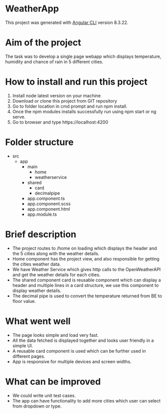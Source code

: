 # WeatherApp

This project was generated with [Angular CLI](https://github.com/angular/angular-cli) version 8.3.22.

# Aim of the project

The task was to develop a single page webapp which displays temperature, humidity and chance of rain in 5 different cities.

# How to install and run this project

1.  Install node latest version on your machine
2.  Download or clone this project from GIT repository
3.  Go to folder location in cmd prompt and run npm install.
4.  Once the npm modules installs successfully run using npm start or ng serve.
5.  Go to browser and type https://localhost:4200

# Folder structure

- src
	- app
		- main
		  - home
		  - weatherservice
		- shared
		  - card
		  - decimalpipe
		- app.component.ts
		- app.component.scss
		- app.component.html
		- app.module.ts

# Brief description

- The project routes to /home on loading which displays the header and the 5 cities along with the weather details.
- Home component has the project view, and also responsible for getting the cities weather data.
- We have Weather Service which gives http calls to the OpenWeatherAPI and get the weather details for each cities.
- The shared component card is reusable component which can display a header and multiple lines in a card structure, we use this component to display weather details.
- The decimal pipe is used to convert the temperature returned from BE to floor value.

# What went well

- The page looks simple and load very fast.
- All the data fetched is displayed together and looks user friendly in a simple UI.
- A reusable card component is used which can be further used in different pages.
- App is responsive for multiple devices and screen widths.

# What can be improved

- We could write unit test cases.
- The app can have functionality to add more cities which user can select from dropdown or type.
